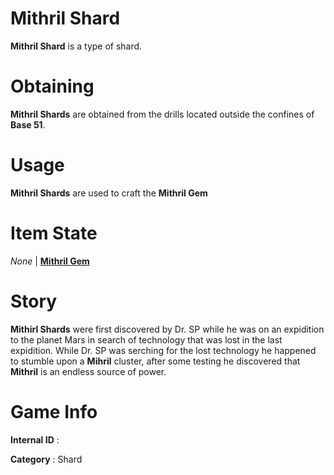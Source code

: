 # Mithril Shard

**Mithril Shard** is a type of shard.

# Obtaining

**Mithril Shards** are obtained from the drills located outside the confines of **Base 51**.

# Usage

**Mithril Shards** are used to craft the **Mithril Gem**


# Item State

*None*       | [**Mithril Gem**](https://github.com/AlphaMC0/Lone-Martian/blob/main/Mithril%20Gem.md)

# Story

**Mithirl Shards** were first discovered by Dr. SP while he was on an expidition to the planet Mars in search of technology that was lost in the last expidition. While Dr. SP was serching for the lost technology he happened to stumble upon a **Mihril** cluster, after some testing he discovered that **Mithril** is an endless source of power.

# Game Info

**Internal ID** : 

**Category** : Shard
